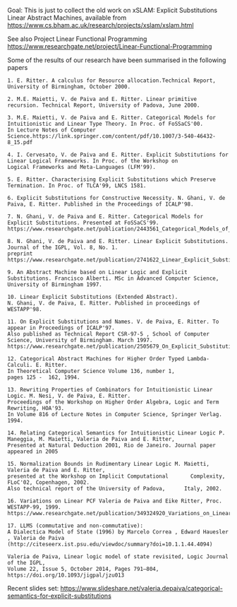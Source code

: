 Goal: This is just to collect the old work on xSLAM: Explicit Substitutions Linear Abstract Machines, 
available from https://www.cs.bham.ac.uk/research/projects/xslam/xslam.html 

See also Project Linear Functional Programming 
https://www.researchgate.net/project/Linear-Functional-Programming

Some of the results of our research have been summarised in the following papers

    1. E. Ritter. A calculus for Resource allocation.Technical Report, University of Birmingham, October 2000.

    2. M.E. Maietti, V. de Paiva and E. Ritter. Linear primitive recursion. Technical Report, University of Padova, June 2000.

    3. M.E. Maietti, V. de Paiva and E. Ritter. Categorical Models for Intuitionistic and Linear Type Theory. In Proc. of FoSSaCS'00. 
    In Lecture Notes of Computer Science.https://link.springer.com/content/pdf/10.1007/3-540-46432-8_15.pdf

    4. I. Cervesato, V. de Paiva and E. Ritter. Explicit Substitutions for Linear Logical Frameworks. In Proc. of the Workshop on 
    Logical Frameworks and Meta-Languages (LFM'99). 

    5. E. Ritter. Characterising Explicit Substitutions which Preserve Termination. In Proc. of TLCA'99, LNCS 1581. 

    6. Explicit Substitutions for Constructive Necessity. N. Ghani, V. de Paiva, E. Ritter. Published in the Proceedings of ICALP'98.

    7. N. Ghani, V. de Paiva and E. Ritter. Categorical Models for Explicit Substitutions. Presented at FoSSaCS'99. 
    https://www.researchgate.net/publication/2443561_Categorical_Models_of_Explicit_Substitutions

    8. N. Ghani, V. de Paiva and E. Ritter. Linear Explicit Substitutions. Journal of the IGPL, Vol. 8, No. 1.
    preprint https://www.researchgate.net/publication/2741622_Linear_Explicit_Substitutions

    9. An Abstract Machine based on Linear Logic and Explicit Substitutions. Francisco Alberti. MSc in Advanced Computer Science, 
    University of Birmingham 1997.

    10. Linear Explicit Substitutions (Extended Abstract). 
    N. Ghani, V. de Paiva, E. Ritter. Published in proceedings of WESTAPP'98. 

    11. On Explicit Substitutions and Names. V. de Paiva, E. Ritter. To appear in Proceedings of ICALP'97. 
    Also published as Technical Report CSR-97-5 , School of Computer Science, University of Birmingham. March 1997.
    https://www.researchgate.net/publication/2505679_On_Explicit_Substitutions_and_Names

    12. Categorical Abstract Machines for Higher Order Typed Lambda-Calculi. E. Ritter. 
    In Theoretical Computer Science Volume 136, number 1, 
    pages 125 -  162, 1994.

    13. Rewriting Properties of Combinators for Intuitionistic Linear Logic. M. Nesi, V. de Paiva, E. Ritter. 
    Proceedings of the Workshop on Higher Order Algebra, Logic and Term Rewriting, HOA'93. 
    In Volume 816 of Lecture Notes in Computer Science, Springer Verlag. 1994.

    14. Relating Categorical Semantics for Intuitionistic Linear Logic P. Maneggia, M. Maietti, Valeria de Paiva and E. Ritter, 
    Presented at Natural Deduction 2001, Rio de Janeiro. Journal paper appeared in 2005
    
    15. Normalization Bounds in Rudimentary Linear Logic M. Maietti, Valeria de Paiva and E. Ritter, 
    presented at the Workshop on Implicit Computational       Complexity, FLoC'02, Copenhagen, 2002. 
    Also technical report of the University of Padova,      Italy, 2002.
    
    16. Variations on Linear PCF Valeria de Paiva and Eike Ritter, Proc. WESTAPP-99, 1999. 
    https://www.researchgate.net/publication/349324920_Variations_on_Linear_PCF
    
    17. LLMS (commutative and non-commutative):
    A Dialectica Model of State (1996) by Marcelo Correa , Edward Hauesler , Valeria de Paiva 
    (http://citeseerx.ist.psu.edu/viewdoc/summary?doi=10.1.1.44.4094)
    
    Valeria de Paiva, Linear logic model of state revisited, Logic Journal of the IGPL, 
    Volume 22, Issue 5, October 2014, Pages 791–804, https://doi.org/10.1093/jigpal/jzu013

Recent slides set: https://www.slideshare.net/valeria.depaiva/categorical-semantics-for-explicit-substitutions

